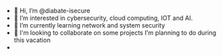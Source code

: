 - 👋 Hi, I’m @diabate-isecure
- 👀 I’m interested in cybersecurity, cloud computing, IOT and AI.
- 🌱 I’m currently learning network and system security
- 💞️ I'm looking to collaborate on some projects I'm planning to do during this vacation
- 
